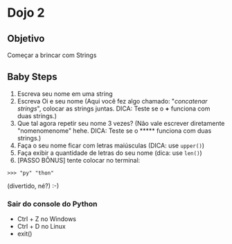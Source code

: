 # Dojo 2


## Objetivo
Começar a brincar com Strings


## Baby Steps
1. Escreva seu nome em uma string
2. Escreva Oi e seu nome (Aqui você fez algo chamado: "*concatenar strings*", colocar as strings juntas. DICA: Teste se o **+** funciona com duas strings.)
3. Que tal agora repetir seu nome 3 vezes? (Não vale escrever diretamente "nomenomenome" hehe. DICA: Teste se o ***** funciona com duas strings.)
4. Faça o seu nome ficar com letras maiúsculas (DICA: use ```upper()```)
5. Faça exibir a quantidade de letras do seu nome (dica: use ```len()```)
6. [PASSO BÔNUS] tente colocar no terminal: 

```>>> "py" "thon"```

(divertido, né?) :-)

###  Sair do console do Python 
* Ctrl + Z no Windows
* Ctrl + D no Linux
* exit() 